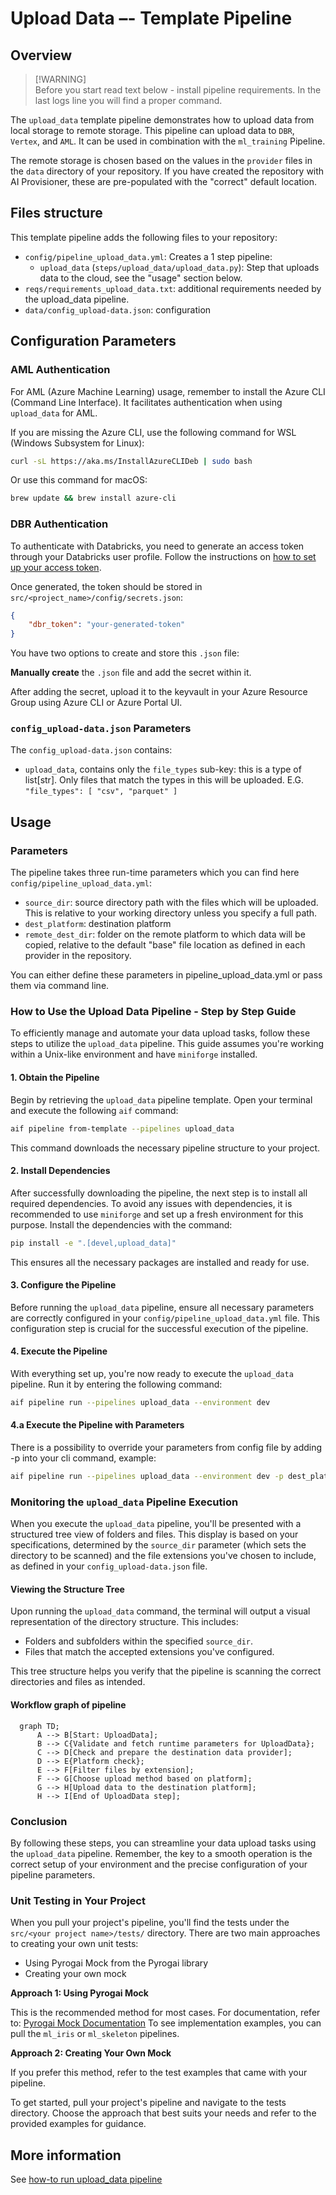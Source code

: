 # Upload Data –- Template Pipeline

## Overview
>
> [!WARNING]  
> Before you start read text below - install pipeline requirements. In the last logs line you will find a proper command.

The `upload_data` template pipeline demonstrates how to upload data from local storage to remote storage. This pipeline can upload data to `DBR`, `Vertex`, and `AML`. It can be used in combination with the `ml_training` Pipeline.

The remote storage is chosen based on the values in the `provider` files in the `data` directory of your repository. If you have created the repository with AI Provisioner, these are pre-populated with the "correct" default location.

## Files structure

This template pipeline adds the following files to your repository:

- `config/pipeline_upload_data.yml`: Creates a 1 step pipeline:
  - `upload_data` (`steps/upload_data/upload_data.py`): Step that uploads data to the cloud, see the "usage" section below.
- `reqs/requirements_upload_data.txt`: additional requirements needed by the upload_data pipeline.
- `data/config_upload-data.json`: configuration

## Configuration Parameters

### AML Authentication

For AML (Azure Machine Learning) usage, remember to install the Azure CLI (Command Line Interface). It facilitates authentication when using `upload_data` for AML.

If you are missing the Azure CLI, use the following command for WSL (Windows Subsystem for Linux):

```bash
curl -sL https://aka.ms/InstallAzureCLIDeb | sudo bash
```

Or use this command for macOS:

```bash
brew update && brew install azure-cli
```

### DBR Authentication

To authenticate with Databricks, you need to generate an access token through your Databricks user profile. Follow the instructions on [how to set up your access token](https://developerportal.pg.com/docs/default/component/pyrogai/dbr-specific/how-tos/generate-dbr-token/).

Once generated, the token should be stored in `src/<project_name>/config/secrets.json`:

```json
{
    "dbr_token": "your-generated-token"
}
```

You have two options to create and store this `.json` file:

**Manually create** the `.json` file and add the secret within it.


After adding the secret, upload it to the keyvault in your Azure Resource Group using Azure CLI or Azure Portal UI.

### `config_upload-data.json` Parameters

The  `config_upload-data.json` contains:

- `upload_data`, contains only the `file_types` sub-key: this is a type of list[str]. Only files that match the types in this will be uploaded. E.G. ```"file_types": [
            "csv",
            "parquet"
        ]```

## Usage

### Parameters

The pipeline takes three run-time parameters which you can find here `config/pipeline_upload_data.yml`:

- `source_dir`: source directory path with the files which will be uploaded. This is relative to your working directory unless you specify a full path.
- `dest_platform`: destination platform
- `remote_dest_dir`: folder on the remote platform to which data will be copied,
  relative to the default "base" file location as defined in each provider in the repository.

You can either define these parameters in pipeline_upload_data.yml or pass them via command line.

### How to Use the Upload Data Pipeline - Step by Step Guide

To efficiently manage and automate your data upload tasks, follow these steps to utilize the `upload_data` pipeline. This guide assumes you're working within a Unix-like environment and have `miniforge` installed.

#### 1. Obtain the Pipeline

Begin by retrieving the `upload_data` pipeline template. Open your terminal and execute the following `aif` command:

```bash
aif pipeline from-template --pipelines upload_data
```

This command downloads the necessary pipeline structure to your project.

#### 2. Install Dependencies

After successfully downloading the pipeline, the next step is to install all required dependencies. To avoid any issues with dependencies, it is recommended to use `miniforge` and set up a fresh environment for this purpose. Install the dependencies with the command:

```bash
pip install -e ".[devel,upload_data]"
```

This ensures all the necessary packages are installed and ready for use.

#### 3. Configure the Pipeline

Before running the `upload_data` pipeline, ensure all necessary parameters are correctly configured in your `config/pipeline_upload_data.yml` file. This configuration step is crucial for the successful execution of the pipeline.

#### 4. Execute the Pipeline

With everything set up, you're now ready to execute the `upload_data` pipeline. Run it by entering the following command:

```bash
aif pipeline run --pipelines upload_data --environment dev
```

#### 4.a Execute the Pipeline with Parameters

There is a possibility to override your parameters from config file by adding -p into your cli command, example:

```bash
aif pipeline run --pipelines upload_data --environment dev -p dest_platform=Vertex -p source_dir=./new_source -p remote_dest_dir=somewhere_in_cloud
```

### Monitoring the `upload_data` Pipeline Execution

When you execute the `upload_data` pipeline, you'll be presented with a structured tree view of folders and files. This display is based on your specifications, determined by the `source_dir` parameter (which sets the directory to be scanned) and the file extensions you've chosen to include, as defined in your `config_upload-data.json` file.

#### Viewing the Structure Tree

Upon running the `upload_data` command, the terminal will output a visual representation of the directory structure. This includes:

- Folders and subfolders within the specified `source_dir`.
- Files that match the accepted extensions you've configured.

This tree structure helps you verify that the pipeline is scanning the correct directories and files as intended.

#### Workflow graph of pipeline

```mermaid
  graph TD;
      A --> B[Start: UploadData];
      B --> C{Validate and fetch runtime parameters for UploadData};
      C --> D[Check and prepare the destination data provider];
      D --> E{Platform check};
      E --> F[Filter files by extension];
      F --> G[Choose upload method based on platform];
      G --> H[Upload data to the destination platform];
      H --> I[End of UploadData step];
```

### Conclusion

By following these steps, you can streamline your data upload tasks using the `upload_data` pipeline. Remember, the key to a smooth operation is the correct setup of your environment and the precise configuration of your pipeline parameters.

### Unit Testing in Your Project
When you pull your project's pipeline, you'll find the tests under the `src/<your project name>/tests/` directory. There are two main approaches to creating your own unit tests:
- Using Pyrogai Mock from the Pyrogai library
- Creating your own mock

**Approach 1: Using Pyrogai Mock**

This is the recommended method for most cases.
For documentation, refer to: [Pyrogai Mock Documentation](https://developerportal.pg.com/docs/default/Component/PyrogAI/test_mock_step/)
To see implementation examples, you can pull the `ml_iris` or `ml_skeleton` pipelines.

**Approach 2: Creating Your Own Mock**

If you prefer this method, refer to the test examples that came with your pipeline.

To get started, pull your project's pipeline and navigate to the tests directory. Choose the approach that best suits your needs and refer to the provided examples for guidance.

## More information

See [how-to run upload_data pipeline](https://developerportal.pg.com/docs/default/component/pyrogai/general-information/how-tos/pyrogai/template-pipelines/add-and-run-upload_data-pipeline/)
